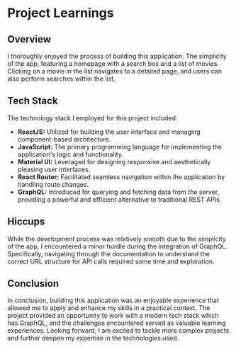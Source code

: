 # Project Learnings

## Overview

I thoroughly enjoyed the process of building this application. The simplicity of the app, featuring a homepage with a search box and a list of movies. Clicking on a movie in the list navigates to a detailed page, and users can also perform searches within the list.

## Tech Stack

The technology stack I employed for this project included:

- **ReactJS:** Utilized for building the user interface and managing component-based architecture.
- **JavaScript:** The primary programming language for implementing the application's logic and functionality.
- **Material UI:** Leveraged for designing responsive and aesthetically pleasing user interfaces.
- **React Router:** Facilitated seamless navigation within the application by handling route changes.
- **GraphQL:** Introduced for querying and fetching data from the server, providing a powerful and efficient alternative to traditional REST APIs.

## Hiccups

While the development process was relatively smooth due to the simplicity of the app, I encountered a minor hurdle during the integration of GraphQL. Specifically, navigating through the documentation to understand the correct URL structure for API calls required some time and exploration.

## Conclusion

In conclusion, building this application was an enjoyable experience that allowed me to apply and enhance my skills in a practical context. The project provided an opportunity to work with a modern tech stack which has GraphQL, and the challenges encountered served as valuable learning experiences. Looking forward, I am excited to tackle more complex projects and further deepen my expertise in the technologies used.
